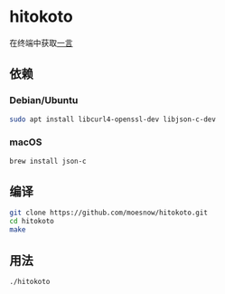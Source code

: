 # hitokoto

在终端中获取[一言](https://hitokoto.cn)

## 依赖

### Debian/Ubuntu

```bash
sudo apt install libcurl4-openssl-dev libjson-c-dev
```

### macOS

```bash
brew install json-c
```

## 编译

```bash
git clone https://github.com/moesnow/hitokoto.git
cd hitokoto
make
```

## 用法

```bash
./hitokoto
```

